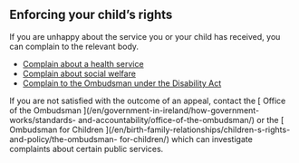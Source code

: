 ##  Enforcing your child’s rights

If you are unhappy about the service you or your child has received, you can
complain to the relevant body.

  * [ Complain about a health service ](/en/health/health-system/making-a-complaint-about-the-health-service-executive/)
  * [ Complain about social welfare ](/en/social-welfare/irish-social-welfare-system/social-welfare-appeals/)
  * [ Complain to the Ombudsman under the Disability Act ](https://www.ombudsman.ie/disability-act/make-a-complaint/)

If you are not satisfied with the outcome of an appeal, contact the [ Office
of the Ombudsman ](/en/government-in-ireland/how-government-works/standards-
and-accountability/office-of-the-ombudsman/) or the [ Ombudsman for Children
](/en/birth-family-relationships/children-s-rights-and-policy/the-ombudsman-
for-children/) which can investigate complaints about certain public services.
